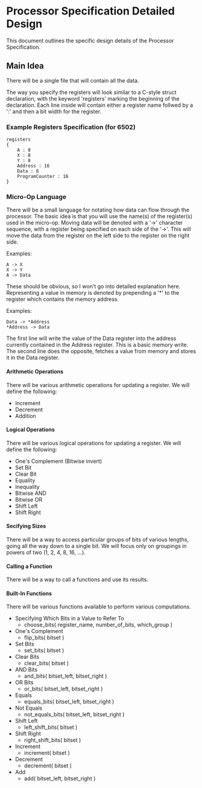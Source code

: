 # Processor Specification Detailed Design

This document outlines the specific design details of
the Processor Specification.

## Main Idea

There will be a single file that will contain all the data.

The way you specify the registers will look similar to a C-style
struct declaration, with the keyword 'registers' marking the
beginning of the declaration.  Each line inside will contain either
a register name follwed by a ':' and then a bit width for the register.

### Example Registers Specification (for 6502)

    registers
    {
        A : 8
        X : 8
        Y : 8
        Address : 16
        Data : 8
        ProgramCounter : 16
    }

### Micro-Op Language

There will be a small language for notating how data can flow through the
processor.  The basic idea is that you will use the name(s) of the register(s)
used in the micro-op.  Moving data will be denoted with a '->' character
sequence, with a register being specified on each side of the '->'.  This
will move the data from the register on the left side to the register on the
right side.

Examples:

    A -> X
    X -> Y
    A -> Data

These should be obvious, so I won't go into detailed explanation here.  Representing a value in memory
is denoted by prepending a '*' to the register which contains the memory address.

Examples:

    Data -> *Address
    *Address -> Data

The first line will write the value of the Data register into the address currently contained in the
Address register.  This is a basic memory write.  The second line does the opposite, fetches a value
from memory and stores it in the Data register.

#### Arithmetic Operations

There will be various arithmetic operations for updating a register.  We will define
the following:

* Increment
* Decrement
* Addition

#### Logical Operations

There will be various logical operations for updating a register.  We will define
the following:

* One's Complement (Bitwise invert)
* Set Bit
* Clear Bit
* Equality
* Inequality
* Bitwise AND
* Bitwise OR
* Shift Left
* Shift Right

#### Secifying Sizes

There will be a way to access particular groups of bits of various lengths, going
all the way down to a single bit.  We will focus only on groupings in powers
of two (1, 2, 4, 8, 16, ...).

#### Calling a Function

There will be a way to call a functions and use its results.

#### Built-In Functions

There will be various functions available to perform various computations.

* Specifying Which Bits in a Value to Refer To
    * choose_bits( register_name, number_of_bits, which_group )
* One's Complement
    * flip_bits( bitset )
* Set Bits
    * set_bits( bitset )
* Clear Bits
    * clear_bits( bitset )
* AND Bits
    * and_bits( bitset_left, bitset_right )
* OR Bits
    * or_bits( bitset_left, bitset_right )
* Equals
    * equals_bits( bitset_left, bitset_right )
* Not Equals
    * not_equals_bits( bitset_left, bitset_right )
* Shift Left
    * left_shift_bits( bitset )
* Shift Right
    * right_shift_bits( bitset )
* Increment
    * increment( bitset )
* Decrement
    * decrement( bitset )
* Add
    * add( bitset_left, bitset_right )
